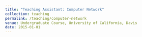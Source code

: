 ```yaml
---
title: "Teaching Assistant: Computer Network"
collection: teaching
permalink: /teaching/computer-network
venue: Undergraduate Course, University of California, Davis
date: 2015-01-01
---
```




